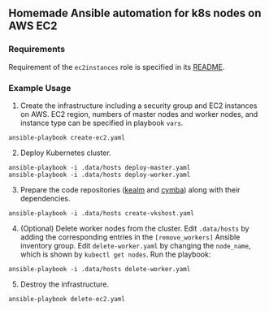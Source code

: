 Homemade Ansible automation for k8s nodes on AWS EC2
----------------------------------------------------

### Requirements
Requirement of the `ec2instances` role is specified in its [README](roles/ec2instances/README.md).

### Example Usage
1. Create the infrastructure including a security group and EC2 instances on AWS.
EC2 region, numbers of master nodes and worker nodes, and instance type can be specified in playbook `vars`.
```
ansible-playbook create-ec2.yaml
```

2. Deploy Kubernetes cluster.
```
ansible-playbook -i .data/hosts deploy-master.yaml
ansible-playbook -i .data/hosts deploy-worker.yaml
```

3. Prepare the code repositories ([kealm](https://github.com/pdettori/kealm) and [cymba](https://github.com/pdettori/cymba)) along with their dependencies.
```
ansible-playbook -i .data/hosts create-vkshost.yaml
```

4. (Optional) Delete worker nodes from the cluster.
Edit `.data/hosts` by adding the corresponding entries in the `[remove_workers]` Ansible inventory group.
Edit `delete-worker.yaml` by changing the `node_name`, which is shown by `kubectl get nodes`.
Run the playbook:
```
ansible-playbook -i .data/hosts delete-worker.yaml
```

5. Destroy the infrastructure.
```
ansible-playbook delete-ec2.yaml
```
